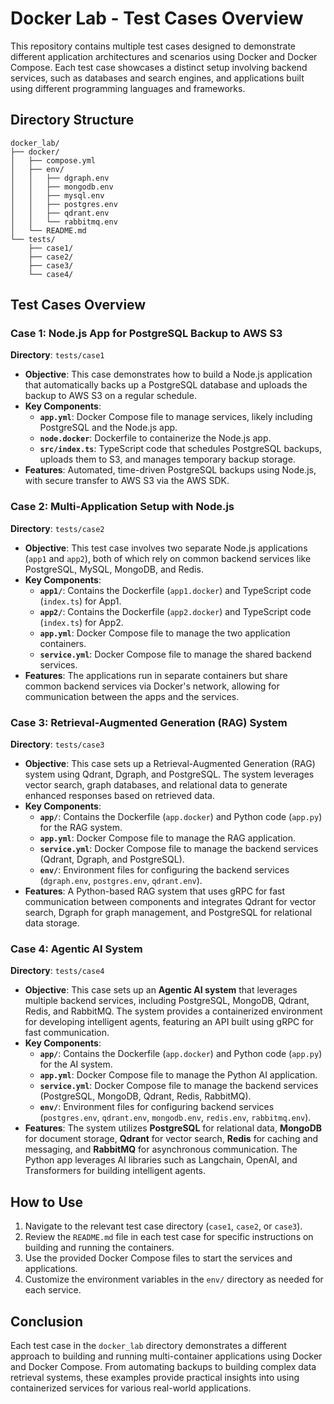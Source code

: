 # Docker Lab - Test Cases Overview

This repository contains multiple test cases designed to demonstrate different application architectures and scenarios using Docker and Docker Compose. Each test case showcases a distinct setup involving backend services, such as databases and search engines, and applications built using different programming languages and frameworks.

## Directory Structure

```
docker_lab/
├── docker/
│   ├── compose.yml
│   ├── env/
│   │   ├── dgraph.env
│   │   ├── mongodb.env
│   │   ├── mysql.env
│   │   ├── postgres.env
│   │   ├── qdrant.env
│   │   └── rabbitmq.env
│   └── README.md
└── tests/
    ├── case1/
    ├── case2/
    ├── case3/
    └── case4/
```

## Test Cases Overview

### Case 1: Node.js App for PostgreSQL Backup to AWS S3

**Directory**: `tests/case1`

- **Objective**: This case demonstrates how to build a Node.js application that automatically backs up a PostgreSQL database and uploads the backup to AWS S3 on a regular schedule.
- **Key Components**:
  - **`app.yml`**: Docker Compose file to manage services, likely including PostgreSQL and the Node.js app.
  - **`node.docker`**: Dockerfile to containerize the Node.js app.
  - **`src/index.ts`**: TypeScript code that schedules PostgreSQL backups, uploads them to S3, and manages temporary backup storage.
- **Features**: Automated, time-driven PostgreSQL backups using Node.js, with secure transfer to AWS S3 via the AWS SDK.

### Case 2: Multi-Application Setup with Node.js

**Directory**: `tests/case2`

- **Objective**: This test case involves two separate Node.js applications (`app1` and `app2`), both of which rely on common backend services like PostgreSQL, MySQL, MongoDB, and Redis.
- **Key Components**:
  - **`app1/`**: Contains the Dockerfile (`app1.docker`) and TypeScript code (`index.ts`) for App1.
  - **`app2/`**: Contains the Dockerfile (`app2.docker`) and TypeScript code (`index.ts`) for App2.
  - **`app.yml`**: Docker Compose file to manage the two application containers.
  - **`service.yml`**: Docker Compose file to manage the shared backend services.
- **Features**: The applications run in separate containers but share common backend services via Docker's network, allowing for communication between the apps and the services.

### Case 3: Retrieval-Augmented Generation (RAG) System

**Directory**: `tests/case3`

- **Objective**: This case sets up a Retrieval-Augmented Generation (RAG) system using Qdrant, Dgraph, and PostgreSQL. The system leverages vector search, graph databases, and relational data to generate enhanced responses based on retrieved data.
- **Key Components**:
  - **`app/`**: Contains the Dockerfile (`app.docker`) and Python code (`app.py`) for the RAG system.
  - **`app.yml`**: Docker Compose file to manage the RAG application.
  - **`service.yml`**: Docker Compose file to manage the backend services (Qdrant, Dgraph, and PostgreSQL).
  - **`env/`**: Environment files for configuring the backend services (`dgraph.env`, `postgres.env`, `qdrant.env`).
- **Features**: A Python-based RAG system that uses gRPC for fast communication between components and integrates Qdrant for vector search, Dgraph for graph management, and PostgreSQL for relational data storage.

### Case 4: Agentic AI System

**Directory**: `tests/case4`

- **Objective**: This case sets up an **Agentic AI system** that leverages multiple backend services, including PostgreSQL, MongoDB, Qdrant, Redis, and RabbitMQ. The system provides a containerized environment for developing intelligent agents, featuring an API built using gRPC for fast communication.
- **Key Components**:
  - **`app/`**: Contains the Dockerfile (`app.docker`) and Python code (`app.py`) for the AI system.
  - **`app.yml`**: Docker Compose file to manage the Python AI application.
  - **`service.yml`**: Docker Compose file to manage the backend services (PostgreSQL, MongoDB, Qdrant, Redis, RabbitMQ).
  - **`env/`**: Environment files for configuring backend services (`postgres.env`, `qdrant.env`, `mongodb.env`, `redis.env`, `rabbitmq.env`).
- **Features**: The system utilizes **PostgreSQL** for relational data, **MongoDB** for document storage, **Qdrant** for vector search, **Redis** for caching and messaging, and **RabbitMQ** for asynchronous communication. The Python app leverages AI libraries such as Langchain, OpenAI, and Transformers for building intelligent agents.



## How to Use

1. Navigate to the relevant test case directory (`case1`, `case2`, or `case3`).
2. Review the `README.md` file in each test case for specific instructions on building and running the containers.
3. Use the provided Docker Compose files to start the services and applications.
4. Customize the environment variables in the `env/` directory as needed for each service.

## Conclusion

Each test case in the `docker_lab` directory demonstrates a different approach to building and running multi-container applications using Docker and Docker Compose. From automating backups to building complex data retrieval systems, these examples provide practical insights into using containerized services for various real-world applications.

